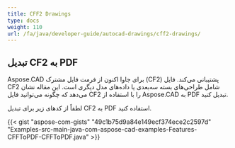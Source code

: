 ```yaml
---
title: CFF2 Drawings
type: docs
weight: 110
url: /fa/java/developer-guide/autocad-drawings/cff2-drawings/
---
```


## **تبدیل CF2 به PDF**

Aspose.CAD برای جاوا اکنون از فرمت فایل مشترک (CF2) پشتیبانی می‌کند. فایل CF2 شامل طراحی‌های بسته سه‌بعدی یا داده‌های مدل دیگری است. این مقاله نشان می‌دهد که چگونه می‌توانید فایل CF2 را با استفاده از Aspose.CAD به PDF تبدیل کنید.

لطفاً از کدهای زیر برای تبدیل CF2 به PDF استفاده کنید.

{{< gist "aspose-com-gists" "49c1b75d9a84e149ecf374ece2c2597d" "Examples-src-main-java-com-aspose-cad-examples-Features-CFFToPDF-CFFToPDF.java" >}}
